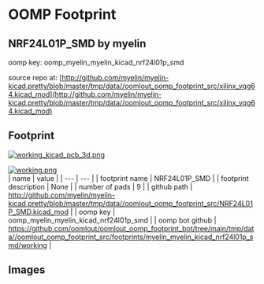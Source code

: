 # OOMP Footprint  
## NRF24L01P_SMD  by myelin  
  
oomp key: oomp_myelin_myelin_kicad_nrf24l01p_smd  
  
source repo at: [http://github.com/myelin/myelin-kicad.pretty/blob/master/tmp/data//oomlout_oomp_footprint_src/xilinx_vqg64.kicad_mod](http://github.com/myelin/myelin-kicad.pretty/blob/master/tmp/data//oomlout_oomp_footprint_src/xilinx_vqg64.kicad_mod)  
## Footprint  
  
[![working_kicad_pcb_3d.png](working_kicad_pcb_3d_600.png)](working_kicad_pcb_3d.png)  
  
[![working.png](working_600.png)](working.png)  
| name | value | 
| --- | --- | 
| footprint name | NRF24L01P_SMD | 
| footprint description | None | 
| number of pads | 9 | 
| github path | http://github.com/myelin/myelin-kicad.pretty/blob/master/tmp/data//oomlout_oomp_footprint_src/NRF24L01P_SMD.kicad_mod | 
| oomp key | oomp_myelin_myelin_kicad_nrf24l01p_smd | 
| oomp bot github | https://github.com/oomlout/oomlout_oomp_footprint_bot/tree/main/tmp/data//oomlout_oomp_footprint_src/footprints/myelin_myelin_kicad_nrf24l01p_smd/working | 
## Images  
